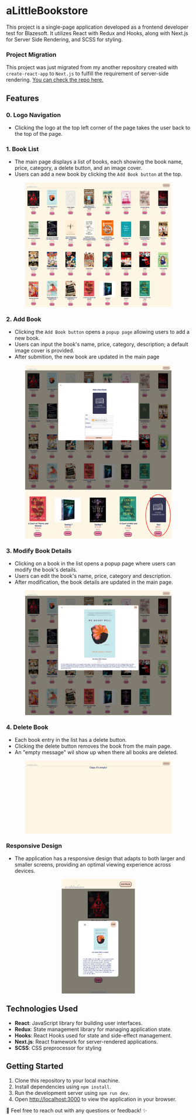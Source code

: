 # aLittleBookstore

This project is a single-page application developed as a frontend developer test for Blazesoft. It utilizes React with Redux and Hooks, along with Next.js for Server Side Rendering, and SCSS for styling.<br/>

### Project Migration
This project was just migrated from my another repository created with `create-react-app` to `Next.js` to fulfill the requirement of server-side rendering. <a href="https://github.com/lorraineC26/bookstore">You can check the repo here.</a>

## Features

### 0. Logo Navigation
- Clicking the logo at the top left corner of the page takes the user back to the top of the page.

### 1. Book List
- The main page displays a list of books, each showing the book name, price, category, a delete button, and an image cover.
- Users can add a new book by clicking the `Add Book button` at the top.

<img src="https://github.com/lorraineC26/bookstore-nextjs-migration/blob/main/public/02-main-page.png?raw=true" alt="Book List" width="400px" style="display: block; margin: 0 auto;">
 

### 2. Add Book
- Clicking the `Add Book button` opens a `popup page` allowing users to add a new book.
- Users can input the book's name, price, category, description; a default image cover is provided.
- After submition, the new book are updated in the main page

<img src="https://github.com/lorraineC26/bookstore-nextjs-migration/blob/main/public/05-add-new-book.png?raw=true" alt="add new book" width="400px" style="display: block; margin: 0 auto;">
<img src="https://github.com/lorraineC26/bookstore-nextjs-migration/blob/main/public/06-new-book.png?raw=true" alt="updated main page" width="400px" style="display: block; margin: 0 auto;">


### 3. Modify Book Details
- Clicking on a book in the list opens a popup page where users can modify the book's details.
- Users can edit the book's name, price, category and description.
- After modification, the book details are updated in the main page.

<img src="https://github.com/lorraineC26/bookstore-nextjs-migration/blob/main/public/03-book-details-popup.png?raw=true" alt="edit book" width="400px" style="display: block; margin: 0 auto;">


### 4. Delete Book
- Each book entry in the list has a delete button.
- Clicking the delete button removes the book from the main page.
- An "empty message" wil show up when there all books are deleted.

<img src="https://github.com/lorraineC26/bookstore-nextjs-migration/blob/main/public/01-empty-message.png?raw=true" alt="empty booklist msg" width="400px" style="display: block; margin: 0 auto;">


### Responsive Design
- The application has a responsive design that adapts to both larger and smaller screens, providing an optimal viewing experience across devices.

<img src="https://github.com/lorraineC26/bookstore-nextjs-migration/blob/main/public/07-responsive-design.png?raw=true" alt="responsive deisgn" width="200px" style="display: block; margin: 0 auto;">

## Technologies Used
- **React**: JavaScript library for building user interfaces.
- **Redux**: State management library for managing application state.
- **Hooks**: React Hooks used for state and side-effect management.
- **Next.js**: React framework for server-rendered applications.
- **SCSS**: CSS preprocessor for styling

## Getting Started

1. Clone this repository to your local machine.
2. Install dependencies using `npm install`.
3. Run the development server using `npm run dev`.
4. Open [http://localhost:3000](http://localhost:3000) to view the application in your browser.

📧 Feel free to reach out with any questions or feedback! ✨

